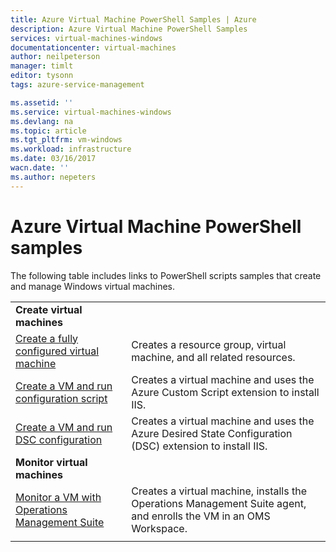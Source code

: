 ```yaml
---
title: Azure Virtual Machine PowerShell Samples | Azure
description: Azure Virtual Machine PowerShell Samples
services: virtual-machines-windows
documentationcenter: virtual-machines
author: neilpeterson
manager: timlt
editor: tysonn
tags: azure-service-management

ms.assetid: ''
ms.service: virtual-machines-windows
ms.devlang: na
ms.topic: article
ms.tgt_pltfrm: vm-windows
ms.workload: infrastructure
ms.date: 03/16/2017
wacn.date: ''
ms.author: nepeters
---
```


# Azure Virtual Machine PowerShell samples

The following table includes links to PowerShell scripts samples that create and manage Windows virtual machines.

| | |
|---|---|
|**Create virtual machines**||
| [Create a fully configured virtual machine](./scripts/virtual-machines-windows-powershell-sample-create-vm.md) | Creates a resource group, virtual machine, and all related resources.|
| [Create a VM and run configuration script](./scripts/virtual-machines-windows-powershell-sample-create-vm-iis.md) | Creates a virtual machine and uses the Azure Custom Script extension to install IIS. |
| [Create a VM and run DSC configuration](./scripts/virtual-machines-windows-powershell-sample-create-iis-using-dsc.md) | Creates a virtual machine and uses the Azure Desired State Configuration (DSC) extension to install IIS. |
|**Monitor virtual machines**||
| [Monitor a VM with Operations Management Suite](./scripts/virtual-machines-windows-powershell-sample-create-vm-oms.md) | Creates a virtual machine, installs the Operations Management Suite agent, and enrolls the VM in an OMS Workspace.  |
| | |